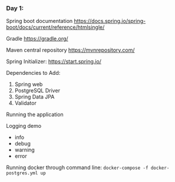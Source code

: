 ### Day 1:

Spring boot documentation
https://docs.spring.io/spring-boot/docs/current/reference/htmlsingle/

Gradle https://gradle.org/

Maven central repository https://mvnrepository.com/

Spring Initializer: https://start.spring.io/

Dependencies to Add:
1. Spring web
2. PostgreSQL Driver
3. Spring Data JPA
4. Validator

Running the application

Logging demo
- info
- debug
- warning
- error

Running docker through command line:
`docker-compose -f docker-postgres.yml up`